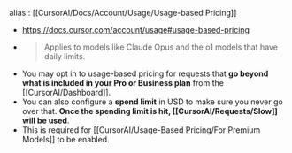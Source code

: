 alias:: [[CursorAI/Docs/Account/Usage/Usage-based Pricing]]

- https://docs.cursor.com/account/usage#usage-based-pricing
- > Applies to models like Claude Opus and the o1 models that have daily limits.
- You may opt in to usage-based pricing for requests that **go beyond what is included in your Pro or Business plan** from the [[CursorAI/Dashboard]].
- You can also configure a **spend limit** in USD to make sure you never go over that. **Once the spending limit is hit, [[CursorAI/Requests/Slow]] will be used**.
- This is required for [[CursorAI/Usage-Based Pricing/For Premium Models]] to be enabled.